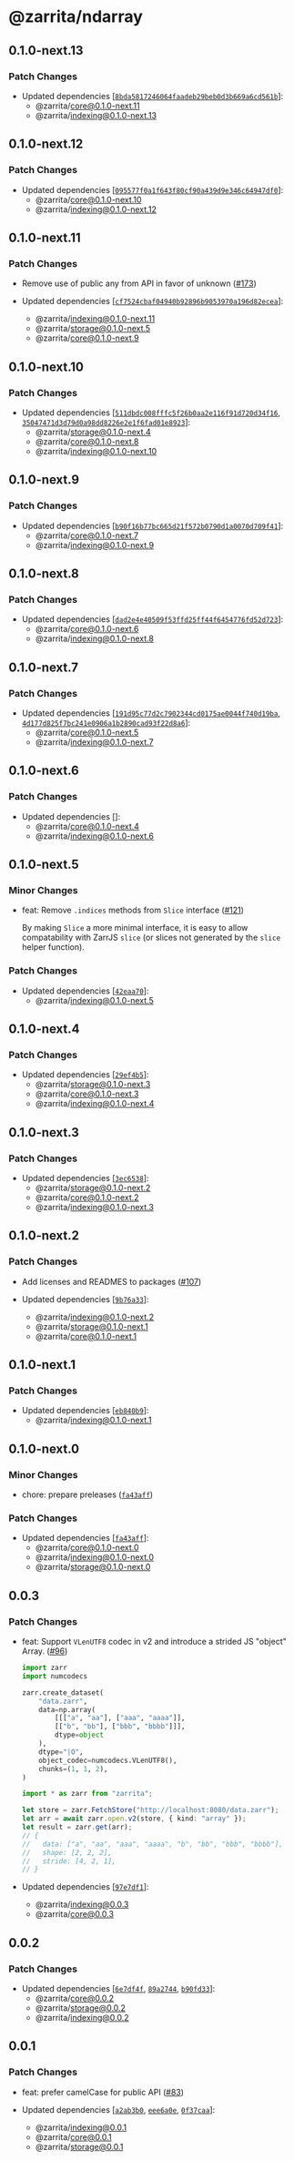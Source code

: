 # @zarrita/ndarray

## 0.1.0-next.13

### Patch Changes

- Updated dependencies [[`8bda5817246064faadeb29beb0d3b669a6cd561b`](https://github.com/manzt/zarrita.js/commit/8bda5817246064faadeb29beb0d3b669a6cd561b)]:
  - @zarrita/core@0.1.0-next.11
  - @zarrita/indexing@0.1.0-next.13

## 0.1.0-next.12

### Patch Changes

- Updated dependencies [[`095577f0a1f643f80cf90a439d9e346c64947df0`](https://github.com/manzt/zarrita.js/commit/095577f0a1f643f80cf90a439d9e346c64947df0)]:
  - @zarrita/core@0.1.0-next.10
  - @zarrita/indexing@0.1.0-next.12

## 0.1.0-next.11

### Patch Changes

- Remove use of public any from API in favor of unknown ([#173](https://github.com/manzt/zarrita.js/pull/173))

- Updated dependencies [[`cf7524cbaf04940b92896b9053970a196d82ecea`](https://github.com/manzt/zarrita.js/commit/cf7524cbaf04940b92896b9053970a196d82ecea)]:
  - @zarrita/indexing@0.1.0-next.11
  - @zarrita/storage@0.1.0-next.5
  - @zarrita/core@0.1.0-next.9

## 0.1.0-next.10

### Patch Changes

- Updated dependencies [[`511dbdc008fffc5f26b0aa2e116f91d720d34f16`](https://github.com/manzt/zarrita.js/commit/511dbdc008fffc5f26b0aa2e116f91d720d34f16), [`35047471d3d79d0a98dd8226e2e1f6fad01e8923`](https://github.com/manzt/zarrita.js/commit/35047471d3d79d0a98dd8226e2e1f6fad01e8923)]:
  - @zarrita/storage@0.1.0-next.4
  - @zarrita/core@0.1.0-next.8
  - @zarrita/indexing@0.1.0-next.10

## 0.1.0-next.9

### Patch Changes

- Updated dependencies [[`b90f16b77bc665d21f572b0790d1a0070d709f41`](https://github.com/manzt/zarrita.js/commit/b90f16b77bc665d21f572b0790d1a0070d709f41)]:
  - @zarrita/core@0.1.0-next.7
  - @zarrita/indexing@0.1.0-next.9

## 0.1.0-next.8

### Patch Changes

- Updated dependencies [[`dad2e4e40509f53ffd25ff44f6454776fd52d723`](https://github.com/manzt/zarrita.js/commit/dad2e4e40509f53ffd25ff44f6454776fd52d723)]:
  - @zarrita/core@0.1.0-next.6
  - @zarrita/indexing@0.1.0-next.8

## 0.1.0-next.7

### Patch Changes

- Updated dependencies [[`191d95c77d2c7902344cd0175ae0044f740d19ba`](https://github.com/manzt/zarrita.js/commit/191d95c77d2c7902344cd0175ae0044f740d19ba), [`4d177d825f7bc241e0906a1b2890cad93f22d8a6`](https://github.com/manzt/zarrita.js/commit/4d177d825f7bc241e0906a1b2890cad93f22d8a6)]:
  - @zarrita/core@0.1.0-next.5
  - @zarrita/indexing@0.1.0-next.7

## 0.1.0-next.6

### Patch Changes

- Updated dependencies []:
  - @zarrita/core@0.1.0-next.4
  - @zarrita/indexing@0.1.0-next.6

## 0.1.0-next.5

### Minor Changes

- feat: Remove `.indices` methods from `Slice` interface ([#121](https://github.com/manzt/zarrita.js/pull/121))

  By making `Slice` a more minimal interface, it is easy to allow compatability with ZarrJS `slice`
  (or slices not generated by the `slice` helper function).

### Patch Changes

- Updated dependencies [[`42eaa70`](https://github.com/manzt/zarrita.js/commit/42eaa707f4baed360c2a2475cbec3870418714a8)]:
  - @zarrita/indexing@0.1.0-next.5

## 0.1.0-next.4

### Patch Changes

- Updated dependencies [[`29ef4b5`](https://github.com/manzt/zarrita.js/commit/29ef4b5771744e116aa5a33a3e0cad744877de88)]:
  - @zarrita/storage@0.1.0-next.3
  - @zarrita/core@0.1.0-next.3
  - @zarrita/indexing@0.1.0-next.4

## 0.1.0-next.3

### Patch Changes

- Updated dependencies [[`3ec6538`](https://github.com/manzt/zarrita.js/commit/3ec6538d308198f6d0ad256c308013d17fd120dd)]:
  - @zarrita/storage@0.1.0-next.2
  - @zarrita/core@0.1.0-next.2
  - @zarrita/indexing@0.1.0-next.3

## 0.1.0-next.2

### Patch Changes

- Add licenses and READMES to packages ([#107](https://github.com/manzt/zarrita.js/pull/107))

- Updated dependencies [[`9b76a33`](https://github.com/manzt/zarrita.js/commit/9b76a331605be7d7d53188c069cf2dbb8463baec)]:
  - @zarrita/indexing@0.1.0-next.2
  - @zarrita/storage@0.1.0-next.1
  - @zarrita/core@0.1.0-next.1

## 0.1.0-next.1

### Patch Changes

- Updated dependencies [[`eb840b9`](https://github.com/manzt/zarrita.js/commit/eb840b9b856894abda9512625b963bcd002fb8a9)]:
  - @zarrita/indexing@0.1.0-next.1

## 0.1.0-next.0

### Minor Changes

- chore: prepare preleases ([`fa43aff`](https://github.com/manzt/zarrita.js/commit/fa43aff50e65ef4b05b9d67d56de2d1b9c5104a5))

### Patch Changes

- Updated dependencies [[`fa43aff`](https://github.com/manzt/zarrita.js/commit/fa43aff50e65ef4b05b9d67d56de2d1b9c5104a5)]:
  - @zarrita/core@0.1.0-next.0
  - @zarrita/indexing@0.1.0-next.0
  - @zarrita/storage@0.1.0-next.0

## 0.0.3

### Patch Changes

- feat: Support `VLenUTF8` codec in v2 and introduce a strided JS "object" Array. ([#96](https://github.com/manzt/zarrita.js/pull/96))

  ```python
  import zarr
  import numcodecs

  zarr.create_dataset(
      "data.zarr",
      data=np.array(
          [[["a", "aa"], ["aaa", "aaaa"]],
          [["b", "bb"], ["bbb", "bbbb"]]],
          dtype=object
      ),
      dtype="|O",
      object_codec=numcodecs.VLenUTF8(),
      chunks=(1, 1, 2),
  )
  ```

  ```typescript
  import * as zarr from "zarrita";

  let store = zarr.FetchStore("http://localhost:8080/data.zarr");
  let arr = await zarr.open.v2(store, { kind: "array" });
  let result = zarr.get(arr);
  // {
  //   data: ["a", "aa", "aaa", "aaaa", "b", "bb", "bbb", "bbbb"],
  //   shape: [2, 2, 2],
  //   stride: [4, 2, 1],
  // }
  ```

- Updated dependencies [[`97e7df1`](https://github.com/manzt/zarrita.js/commit/97e7df188efa5e6ef343edca35c3d16862149920)]:
  - @zarrita/indexing@0.0.3
  - @zarrita/core@0.0.3

## 0.0.2

### Patch Changes

- Updated dependencies [[`6e7df4f`](https://github.com/manzt/zarrita.js/commit/6e7df4fe887cabae81e4e0e842628894082d9c27), [`89a2744`](https://github.com/manzt/zarrita.js/commit/89a27449076c63d176695e53e72bedfb97160f19), [`b90fd33`](https://github.com/manzt/zarrita.js/commit/b90fd339c748084caeccfed017accbcebc7cbafe)]:
  - @zarrita/core@0.0.2
  - @zarrita/storage@0.0.2
  - @zarrita/indexing@0.0.2

## 0.0.1

### Patch Changes

- feat: prefer camelCase for public API ([#83](https://github.com/manzt/zarrita.js/pull/83))

- Updated dependencies [[`a2ab3b0`](https://github.com/manzt/zarrita.js/commit/a2ab3b0396096246bd73c923628b64d29175eca9), [`eee6a0e`](https://github.com/manzt/zarrita.js/commit/eee6a0ee80a045efb7bbcb8d6a96740ec8f3ea95), [`0f37caa`](https://github.com/manzt/zarrita.js/commit/0f37caa89a125c92e8d8b812acb2b79b2cb257e8)]:
  - @zarrita/indexing@0.0.1
  - @zarrita/core@0.0.1
  - @zarrita/storage@0.0.1
